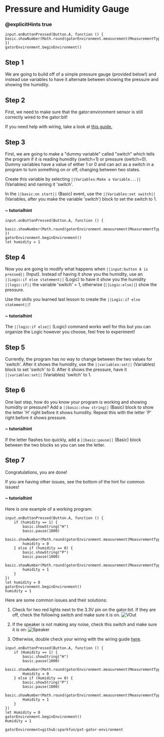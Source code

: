 # Pressure and Humidity Gauge
### @explicitHints true

<!-- Tutorial Link: https://makecode.microbit.org/#tutorial:66594-32206-49311-97668 -->

```template
input.onButtonPressed(Button.A, function () {  basic.showNumber(Math.round(gatorEnvironment.measurement(MeasurementType.humidity)))
})
gatorEnvironment.beginEnvironment()
```

## Step 1

We are going to build off of a simple pressure gauge (provided below!) and instead use variables to have it alternate between showing the pressure and showing the humidity.

## Step 2

First, we need to make sure that the gator:environment sensor is still correctly wired to the gator:bit!

If you need help with wiring, take a look at [this guide.](https://docs.google.com/document/d/1Wy_TLucsBvOR2eAHqqLUJwxPPhVsipK1Qq8MdPxL1X4/edit?usp=sharing)

## Step 3

First, we are going to make a "dummy variable" called "switch" which tells the program if it is reading humidity (switch=1) or pressure (switch=0). Dummy variables have a value of either 1 or 0 and can act as a switch in a program to turn something on or off, changing between two states.

Create this variable by selecting ``||Variables:Make a Variable...||`` (Variables) and naming it 'switch'.

In the ``||basic:on start||`` (Basic) event, use the ``||Variables:set switch||`` (Variables, after you make the variable 'switch') block to set the switch to 1.

#### ~ tutorialhint

```blocks
input.onButtonPressed(Button.A, function () {
    basic.showNumber(Math.round(gatorEnvironment.measurement(MeasurementType.pressure)))
})
gatorEnvironment.beginEnvironment()
let humidity = 1
```

## Step 4
Now you are going to modify what happens when ``||input:button A is pressed||`` (Input). Instead of having it show you the humidity, use an ``||Logic:if else statement||`` (Logic) to have it show you the humidity ``||logic:if||`` the variable 'switch' = 1, otherwise (``||Logic:else||``) show the pressure.

Use the skills you learned last lesson to create the ``||Logic:if else statement||``!

#### ~ tutorialhint
The ``||logic:if else||`` (Logic) command works well for this but you can organize the Logic however you choose, feel free to experiment!

## Step 5
Currently, the program has no way to change between the two values for 'switch'. After it shows the humidity, use the ``||variables:set||`` (Variables) block to set 'switch' to 0. After it shows the pressure, have it ``||variables:set||`` (Variables) 'switch' to 1.

## Step 6
One last step, how do you know your program is working and showing humidity or pressure? Add a ``||basic:show string||`` (Basic) block to show the letter 'H' right before it shows humidity. Repeat this with the letter 'P' right before it shows pressure.

#### ~ tutorialhint
If the letter flashes too quickly, add a ``||basic:pause||`` (Basic) block between the two blocks so you can see the letter.

## Step 7
Congratulations, you are done!

If you are having other issues, see the bottom of the hint for common issues!

#### ~ tutorialhint
Here is one example of a working program:
```blocks
input.onButtonPressed(Button.A, function () {
    if (humidity == 1) {
        basic.showString("H")
        basic.pause(1000)
        basic.showNumber(Math.round(gatorEnvironment.measurement(MeasurementType.humidity)))
        humidity = 0
    } else if (humidity == 0) {
        basic.showString("P")
        basic.pause(1000)
        basic.showNumber(Math.round(gatorEnvironment.measurement(MeasurementType.pressure)))
        humidity = 1
    }
})
let humidity = 0
gatorEnvironment.beginEnvironment()
humidity = 1
```

Here are some common issues and their solutions:
1. Check for two red lights next to the 3.3V pin on the gator:bit. If they are off, check the following switch and make sure it is on.
![VOut](https://github.com/schoolwidelabs/sensor-immersion-general/blob/master/images/VOUT_Switch.jpg?raw=true)

2. If the speaker is not making any noise, check this switch and make sure it is on:
![Speaker](https://github.com/schoolwidelabs/sensor-immersion-general/blob/master/images/SPEAKER_Switch.jpg?raw=true)

3. Otherwise, double check your wiring with the wiring guide [here](https://docs.google.com/document/d/1Wy_TLucsBvOR2eAHqqLUJwxPPhVsipK1Qq8MdPxL1X4/edit?usp=sharing).


```ghost
input.onButtonPressed(Button.A, function () {
    if (Humidity == 1) {
        basic.showString("H")
        basic.pause(1000)
        basic.showNumber(Math.round(gatorEnvironment.measurement(MeasurementType.humidity)))
        Humidity = 0
    } else if (Humidity == 0) {
        basic.showString("P")
        basic.pause(1000)
        basic.showNumber(Math.round(gatorEnvironment.measurement(MeasurementType.pressure)))
        Humidity = 1
    }
})
let Humidity = 0
gatorEnvironment.beginEnvironment()
Humidity = 1
```

```package
gatorEnvironment=github:sparkfun/pxt-gator-environment
```
